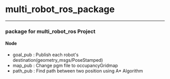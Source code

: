 # multi_robot_ros_package
***
### package for multi_robot_ros Project
#### Node
- goal_pub : Publish each robot's destination(geometry_msgs/PoseStamped)
- map_pub : Change pgm file to occupancyGridmap
- path_pub : Find path between two position using A* Algorithm

